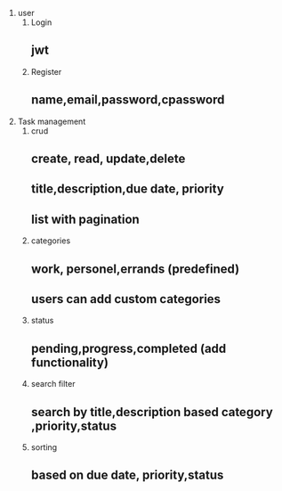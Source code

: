 1. user
    1. Login
        ## jwt
    2. Register
        ## name,email,password,cpassword
2. Task management
    1. crud
        ## create, read, update,delete
        ## title,description,due date, priority
        ## list with pagination
    2. categories
        ## work, personel,errands (predefined)
        ## users can add custom categories
    3. status
        ## pending,progress,completed (add functionality)
    4. search filter
        ## search by title,description based category ,priority,status
    5. sorting
        ## based on due date, priority,status